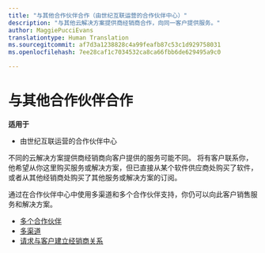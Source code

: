 ```yaml
---
title: "与其他合作伙伴合作（由世纪互联运营的合作伙伴中心）"
description: "与其他云解决方案提供商经销商合作，向同一客户提供服务。"
author: MaggiePucciEvans
translationtype: Human Translation
ms.sourcegitcommit: af7d3a1238828c4a99feafb87c53c1d929758031
ms.openlocfilehash: 7ee28caf1c7034532ca8ca66fbb6de629495a9c0

---
```


# 与其他合作伙伴合作

**适用于**

-   由世纪互联运营的合作伙伴中心


不同的云解决方案提供商经销商向客户提供的服务可能不同。 将有客户联系你，他希望从你这里购买服务或解决方案，但已直接从某个软件供应商处购买了软件，或者从其他经销商处购买了其他服务或解决方案的订阅。 

通过在合作伙伴中心中使用多渠道和多个合作伙伴支持，你仍可以向此客户销售服务和解决方案。

-   [多个合作伙伴](multipartner.md)
-   [多渠道](multichannel.md)
-   [请求与客户建立经销商关系](request-a-relationship-with-a-customer.md)



<!--HONumber=Oct16_HO3-->


